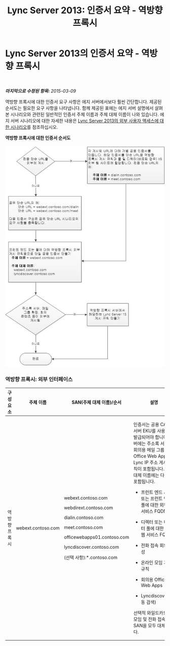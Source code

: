 ﻿---
title: 'Lync Server 2013: 인증서 요약 - 역방향 프록시'
TOCTitle: 인증서 요약 - 역방향 프록시
ms:assetid: f2b9a53f-aead-413d-81e9-4a294a010fbb
ms:mtpsurl: https://technet.microsoft.com/ko-kr/library/JJ205381(v=OCS.15)
ms:contentKeyID: 49305501
ms.date: 08/10/2015
mtps_version: v=OCS.15
ms.translationtype: HT
---

# Lync Server 2013의 인증서 요약 - 역방향 프록시

 

_**마지막으로 수정된 항목:** 2015-03-09_

역방향 프록시에 대한 인증서 요구 사항은 에지 서버에서보다 훨씬 간단합니다. 제공된 순서도는 필요한 요구 사항을 나타냅니다. 함께 제공된 표에는 에지 서버 설명에서 살펴본 시나리오와 관련된 일반적인 인증서 주체 이름과 주체 대체 이름이 나와 있습니다. 에지 서버 시나리오에 대한 자세한 내용은 [Lync Server 2013의 외부 사용자 액세스에 대한 시나리오](lync-server-2013-scenarios-for-external-user-access.md)를 참조하십시오.

**역방향 프록시에 대한 인증서 순서도**

![에지 서버에 대한 인증서 순서도](images/JJ205381.026045d7-1b4b-4651-b32f-2d43a7161198(OCS.15).jpg "에지 서버에 대한 인증서 순서도")

### 역방향 프록시: 외부 인터페이스

<table>
<colgroup>
<col style="width: 25%" />
<col style="width: 25%" />
<col style="width: 25%" />
<col style="width: 25%" />
</colgroup>
<thead>
<tr class="header">
<th>구성 요소</th>
<th>주체 이름</th>
<th>SAN(주체 대체 이름)/순서</th>
<th>설명</th>
</tr>
</thead>
<tbody>
<tr class="odd">
<td><p>역방향 프록시</p></td>
<td><p>webext.contoso.com</p></td>
<td><p>webext.contoso.com</p>
<p>webdirext.contoso.com</p>
<p>dialin.contoso.com</p>
<p>meet.contoso.com</p>
<p>officewebapps01.contoso.com</p>
<p>lyncdiscover.contoso.com</p>
<p>(선택 사항):*.contoso.com</p></td>
<td><p>인증서는 공용 CA 및 서버 EKU를 사용하여 발급되어야 합니다. 서버에는 주소록 서비스, 회의용 메일 그룹 확장 Office Web Apps 및 Lync IP 주소 게시 규칙이 포함됩니다. 주체 대체 이름에는 다음이 포함됩니다.</p>
<ul>
<li><p>프런트 엔드 서버 또는 프런트 엔드 풀에 대한 외부 웹 서비스 FQDN</p></li>
<li><p>디렉터 또는 디렉터 풀에 대한 외부 웹 서비스 FQDN</p></li>
<li><p>전화 접속 회의 구성</p></li>
<li><p>온라인 모임 게시 규칙</p></li>
<li><p>회의용 Office Web Apps</p></li>
<li><p>Lyncdiscover(자동 검색)</p></li>
</ul>
<p>선택적 와일드카드는 모임 및 전화 접속 SAN을 모두 대체합니다.</p></td>
</tr>
</tbody>
</table>

